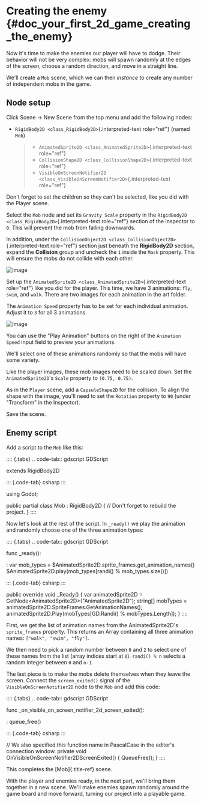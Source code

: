 # Creating the enemy {#doc_your_first_2d_game_creating_the_enemy}

Now it\'s time to make the enemies our player will have to dodge. Their
behavior will not be very complex: mobs will spawn randomly at the edges
of the screen, choose a random direction, and move in a straight line.

We\'ll create a `Mob` scene, which we can then *instance* to create any
number of independent mobs in the game.

## Node setup

Click Scene -\> New Scene from the top menu and add the following nodes:

- `RigidBody2D <class_RigidBody2D>`{.interpreted-text role="ref"} (named
  `Mob`)

  > - `AnimatedSprite2D <class_AnimatedSprite2D>`{.interpreted-text
  >   role="ref"}
  > - `CollisionShape2D <class_CollisionShape2D>`{.interpreted-text
  >   role="ref"}
  > - `VisibleOnScreenNotifier2D <class_VisibleOnScreenNotifier2D>`{.interpreted-text
  >   role="ref"}

Don\'t forget to set the children so they can\'t be selected, like you
did with the Player scene.

Select the `Mob` node and set its `Gravity Scale` property in the
`RigidBody2D <class_RigidBody2D>`{.interpreted-text role="ref"} section
of the inspector to `0`. This will prevent the mob from falling
downwards.

In addition, under the
`CollisionObject2D <class_CollisionObject2D>`{.interpreted-text
role="ref"} section just beneath the **RigidBody2D** section, expand the
**Collision** group and uncheck the `1` inside the `Mask` property. This
will ensure the mobs do not collide with each other.

![image](img/set_collision_mask.webp)

Set up the `AnimatedSprite2D <class_AnimatedSprite2D>`{.interpreted-text
role="ref"} like you did for the player. This time, we have 3
animations: `fly`, `swim`, and `walk`. There are two images for each
animation in the art folder.

The `Animation Speed` property has to be set for each individual
animation. Adjust it to `3` for all 3 animations.

![image](img/mob_animations.webp)

You can use the \"Play Animation\" buttons on the right of the
`Animation Speed` input field to preview your animations.

We\'ll select one of these animations randomly so that the mobs will
have some variety.

Like the player images, these mob images need to be scaled down. Set the
`AnimatedSprite2D`\'s `Scale` property to `(0.75, 0.75)`.

As in the `Player` scene, add a `CapsuleShape2D` for the collision. To
align the shape with the image, you\'ll need to set the `Rotation`
property to `90` (under \"Transform\" in the Inspector).

Save the scene.

## Enemy script

Add a script to the `Mob` like this:

:::: {.tabs}
.. code-tab:: gdscript GDScript

extends RigidBody2D

::: {.code-tab}
csharp
:::

using Godot;

public partial class Mob : RigidBody2D { // Don\'t forget to rebuild the
project. }
::::

Now let\'s look at the rest of the script. In `_ready()` we play the
animation and randomly choose one of the three animation types:

:::: {.tabs}
.. code-tab:: gdscript GDScript

func \_ready():

:   var mob_types =
    \$AnimatedSprite2D.sprite_frames.get_animation_names()
    \$AnimatedSprite2D.play(mob_types\[randi() % mob_types.size()\])

::: {.code-tab}
csharp
:::

public override void \_Ready() { var animatedSprite2D =
GetNode\<AnimatedSprite2D\>(\"AnimatedSprite2D\"); string\[\] mobTypes =
animatedSprite2D.SpriteFrames.GetAnimationNames();
animatedSprite2D.Play(mobTypes\[GD.Randi() % mobTypes.Length\]); }
::::

First, we get the list of animation names from the AnimatedSprite2D\'s
`sprite_frames` property. This returns an Array containing all three
animation names: `["walk", "swim", "fly"]`.

We then need to pick a random number between `0` and `2` to select one
of these names from the list (array indices start at `0`). `randi() % n`
selects a random integer between `0` and `n-1`.

The last piece is to make the mobs delete themselves when they leave the
screen. Connect the `screen_exited()` signal of the
`VisibleOnScreenNotifier2D` node to the `Mob` and add this code:

:::: {.tabs}
.. code-tab:: gdscript GDScript

func \_on_visible_on_screen_notifier_2d_screen_exited():

:   queue_free()

::: {.code-tab}
csharp
:::

// We also specified this function name in PascalCase in the editor\'s
connection window. private void
OnVisibleOnScreenNotifier2DScreenExited() { QueueFree(); }
::::

This completes the [Mob]{.title-ref} scene.

With the player and enemies ready, in the next part, we\'ll bring them
together in a new scene. We\'ll make enemies spawn randomly around the
game board and move forward, turning our project into a playable game.
